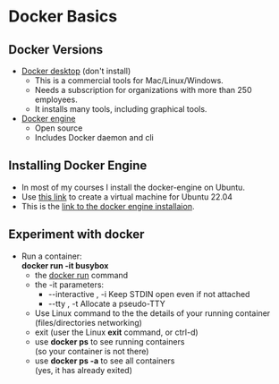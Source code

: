 # Docker Basics

## Docker Versions
- [Docker desktop](https://docs.docker.com/desktop/) (don't install)
  - This is a commercial tools for Mac/Linux/Windows.
  - Needs a subscription for organizations with more than 250 employees.
  - It installs many tools, including graphical tools.
- [Docker engine](https://docs.docker.com/engine/)  
  - Open source
  - Includes Docker daemon and cli

## Installing Docker Engine
- In most of my courses I install the docker-engine on Ubuntu.
- Use [this link](https://github.com/YuvalShaul/docker-material/blob/main/1-basics/infrastructure.md) to create a virtual machine for Ubuntu 22.04
- This is the [link to the docker engine installaion](https://docs.docker.com/engine/install/ubuntu/).


## Experiment with docker

- Run a container:  
**docker run -it busybox**
  - the [docker run](https://docs.docker.com/engine/reference/commandline/run/) command
  - the -it parameters:
    - --interactive , -i 		Keep STDIN open even if not attached
    - --tty , -t 		Allocate a pseudo-TTY
  - Use Linux command to the the details of your running container (files/directories networking)
  - exit (user the Linux **exit** command, or ctrl-d)
  - use **docker ps** to see running containers  
  (so your container is not there)
  - use **docker ps -a** to see all containers  
  (yes, it has already exited)


